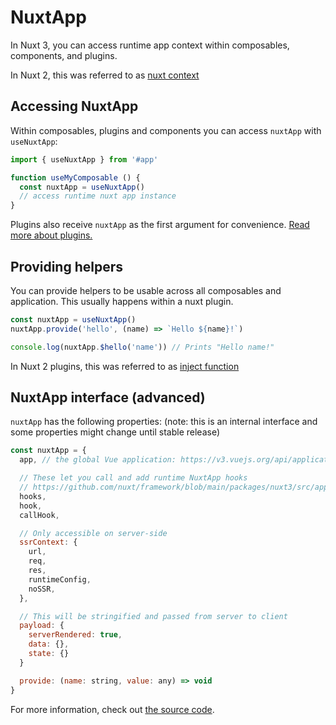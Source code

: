 # NuxtApp

In Nuxt 3, you can access runtime app context within composables, components, and plugins.

In Nuxt 2, this was referred to as [nuxt context](https://nuxtjs.org/docs/internals-glossary/context#the-context)

## Accessing NuxtApp

Within composables, plugins and components you can access `nuxtApp` with `useNuxtApp`:

```js
import { useNuxtApp } from '#app'

function useMyComposable () {
  const nuxtApp = useNuxtApp()
  // access runtime nuxt app instance
}
```

Plugins also receive `nuxtApp` as the first argument for convenience. [Read more about plugins.](/docs/directory-structure/plugins)


## Providing helpers

You can provide helpers to be usable across all composables and application. This usually happens within a nuxt plugin.

```js
const nuxtApp = useNuxtApp()
nuxtApp.provide('hello', (name) => `Hello ${name}!`)

console.log(nuxtApp.$hello('name')) // Prints "Hello name!"
```

In Nuxt 2 plugins, this was referred to as [inject function](https://nuxtjs.org/docs/directory-structure/plugins#inject-in-root--context)

## NuxtApp interface (advanced)

`nuxtApp` has the following properties: (note: this is an internal interface and some properties might change until stable release)

```js
const nuxtApp = {
  app, // the global Vue application: https://v3.vuejs.org/api/application-api.html

  // These let you call and add runtime NuxtApp hooks
  // https://github.com/nuxt/framework/blob/main/packages/nuxt3/src/app/nuxt.ts#L18
  hooks,
  hook,
  callHook,

  // Only accessible on server-side
  ssrContext: {
    url,
    req,
    res,
    runtimeConfig,
    noSSR,
  },

  // This will be stringified and passed from server to client
  payload: {
    serverRendered: true,
    data: {},
    state: {}
  }

  provide: (name: string, value: any) => void
}
```

For more information, check out [the source code](https://github.com/nuxt/framework/blob/main/packages/nuxt3/src/app/nuxt.ts#L28-L53).
